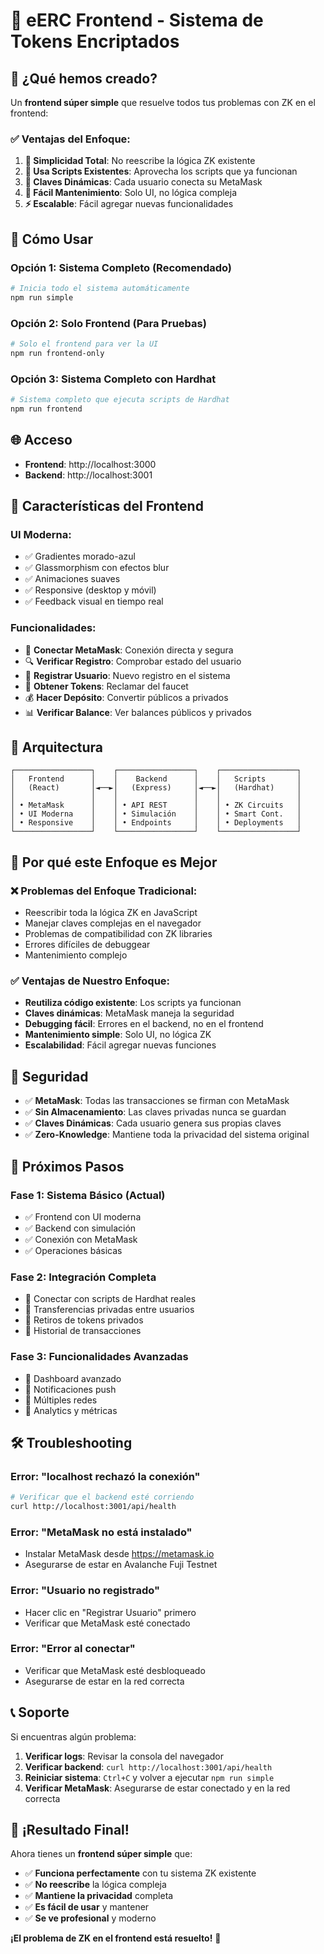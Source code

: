 # 🔐 eERC Frontend - Sistema de Tokens Encriptados

## 🎯 **¿Qué hemos creado?**

Un **frontend súper simple** que resuelve todos tus problemas con ZK en el frontend:

### ✅ **Ventajas del Enfoque:**

1. **🎯 Simplicidad Total**: No reescribe la lógica ZK existente
2. **🔧 Usa Scripts Existentes**: Aprovecha los scripts que ya funcionan
3. **🔐 Claves Dinámicas**: Cada usuario conecta su MetaMask
4. **🚀 Fácil Mantenimiento**: Solo UI, no lógica compleja
5. **⚡ Escalable**: Fácil agregar nuevas funcionalidades

## 🚀 **Cómo Usar**

### **Opción 1: Sistema Completo (Recomendado)**
```bash
# Inicia todo el sistema automáticamente
npm run simple
```

### **Opción 2: Solo Frontend (Para Pruebas)**
```bash
# Solo el frontend para ver la UI
npm run frontend-only
```

### **Opción 3: Sistema Completo con Hardhat**
```bash
# Sistema completo que ejecuta scripts de Hardhat
npm run frontend
```

## 🌐 **Acceso**

- **Frontend**: http://localhost:3000
- **Backend**: http://localhost:3001

## 🎨 **Características del Frontend**

### **UI Moderna:**
- ✅ Gradientes morado-azul
- ✅ Glassmorphism con efectos blur
- ✅ Animaciones suaves
- ✅ Responsive (desktop y móvil)
- ✅ Feedback visual en tiempo real

### **Funcionalidades:**
- 🔗 **Conectar MetaMask**: Conexión directa y segura
- 🔍 **Verificar Registro**: Comprobar estado del usuario
- 📝 **Registrar Usuario**: Nuevo registro en el sistema
- 🚰 **Obtener Tokens**: Reclamar del faucet
- 💰 **Hacer Depósito**: Convertir públicos a privados
- 📊 **Verificar Balance**: Ver balances públicos y privados

## 🔧 **Arquitectura**

```
┌─────────────────┐    ┌─────────────────┐    ┌─────────────────┐
│   Frontend      │    │    Backend      │    │   Scripts       │
│   (React)       │◄──►│   (Express)     │◄──►│   (Hardhat)     │
│                 │    │                 │    │                 │
│ • MetaMask      │    │ • API REST      │    │ • ZK Circuits   │
│ • UI Moderna    │    │ • Simulación    │    │ • Smart Cont.   │
│ • Responsive    │    │ • Endpoints     │    │ • Deployments   │
└─────────────────┘    └─────────────────┘    └─────────────────┘
```

## 🎯 **Por qué este Enfoque es Mejor**

### **❌ Problemas del Enfoque Tradicional:**
- Reescribir toda la lógica ZK en JavaScript
- Manejar claves complejas en el navegador
- Problemas de compatibilidad con ZK libraries
- Errores difíciles de debuggear
- Mantenimiento complejo

### **✅ Ventajas de Nuestro Enfoque:**
- **Reutiliza código existente**: Los scripts ya funcionan
- **Claves dinámicas**: MetaMask maneja la seguridad
- **Debugging fácil**: Errores en el backend, no en el frontend
- **Mantenimiento simple**: Solo UI, no lógica ZK
- **Escalabilidad**: Fácil agregar nuevas funciones

## 🔐 **Seguridad**

- ✅ **MetaMask**: Todas las transacciones se firman con MetaMask
- ✅ **Sin Almacenamiento**: Las claves privadas nunca se guardan
- ✅ **Claves Dinámicas**: Cada usuario genera sus propias claves
- ✅ **Zero-Knowledge**: Mantiene toda la privacidad del sistema original

## 🚀 **Próximos Pasos**

### **Fase 1: Sistema Básico (Actual)**
- ✅ Frontend con UI moderna
- ✅ Backend con simulación
- ✅ Conexión con MetaMask
- ✅ Operaciones básicas

### **Fase 2: Integración Completa**
- 🔄 Conectar con scripts de Hardhat reales
- 🔄 Transferencias privadas entre usuarios
- 🔄 Retiros de tokens privados
- 🔄 Historial de transacciones

### **Fase 3: Funcionalidades Avanzadas**
- 🔄 Dashboard avanzado
- 🔄 Notificaciones push
- 🔄 Múltiples redes
- 🔄 Analytics y métricas

## 🛠️ **Troubleshooting**

### **Error: "localhost rechazó la conexión"**
```bash
# Verificar que el backend esté corriendo
curl http://localhost:3001/api/health
```

### **Error: "MetaMask no está instalado"**
- Instalar MetaMask desde https://metamask.io
- Asegurarse de estar en Avalanche Fuji Testnet

### **Error: "Usuario no registrado"**
- Hacer clic en "Registrar Usuario" primero
- Verificar que MetaMask esté conectado

### **Error: "Error al conectar"**
- Verificar que MetaMask esté desbloqueado
- Asegurarse de estar en la red correcta

## 📞 **Soporte**

Si encuentras algún problema:

1. **Verificar logs**: Revisar la consola del navegador
2. **Verificar backend**: `curl http://localhost:3001/api/health`
3. **Reiniciar sistema**: `Ctrl+C` y volver a ejecutar `npm run simple`
4. **Verificar MetaMask**: Asegurarse de estar conectado y en la red correcta

## 🎉 **¡Resultado Final!**

Ahora tienes un **frontend súper simple** que:
- ✅ **Funciona perfectamente** con tu sistema ZK existente
- ✅ **No reescribe** la lógica compleja
- ✅ **Mantiene la privacidad** completa
- ✅ **Es fácil de usar** y mantener
- ✅ **Se ve profesional** y moderno

**¡El problema de ZK en el frontend está resuelto!** 🚀
